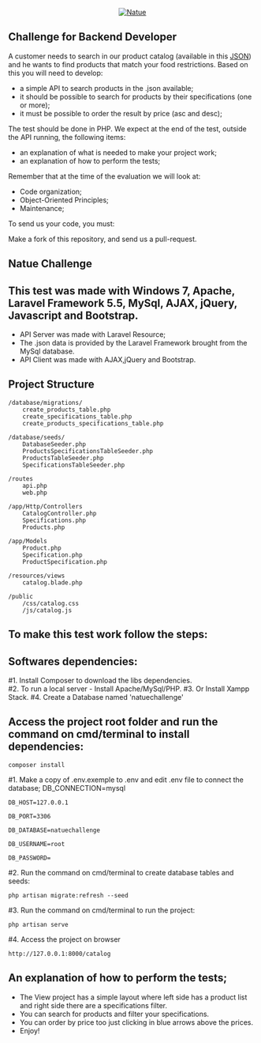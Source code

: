 <p align="center">
  <a href="https://www.natue.com.br">
      <img src="https://static.natue.com.br/images/icons/footer-logo.png" alt="Natue"/>
  </a>
</p>

## Challenge for Backend Developer

A customer needs to search in our product catalog (available in this <a href="https://github.com/natuelabs/challenge/blob/master/products.json">JSON</a>) and he wants to find products that match your food restrictions.
Based on this you will need to develop:

- a simple API to search products in the .json available;
- it should be possible to search for products by their specifications (one or more);
- it must be possible to order the result by price (asc and desc);

The test should be done in PHP. We expect at the end of the test, outside the API running, the following items:
- an explanation of what is needed to make your project work;
- an explanation of how to perform the tests;

Remember that at the time of the evaluation we will look at:
- Code organization;
- Object-Oriented Principles;
- Maintenance;

To send us your code, you must:

Make a fork of this repository, and send us a pull-request.

## Natue Challenge
## This test was made with Windows 7, Apache, Laravel Framework 5.5, MySql, AJAX, jQuery, Javascript and Bootstrap.
- API Server was made with Laravel Resource;
- The .json data is provided by the Laravel Framework brought from the MySql database.
- API Client was made with AJAX,jQuery and Bootstrap.

## Project Structure
    /database/migrations/
        create_products_table.php
        create_specifications_table.php
        create_products_specifications_table.php

    /database/seeds/
        DatabaseSeeder.php
        ProductsSpecificationsTableSeeder.php
        ProductsTableSeeder.php
        SpecificationsTableSeeder.php

    /routes
        api.php
        web.php

    /app/Http/Controllers
        CatalogController.php
        Specifications.php
        Products.php

    /app/Models
        Product.php
        Specification.php
        ProductSpecification.php
    
    /resources/views
        catalog.blade.php

    /public
        /css/catalog.css
        /js/catalog.js

## To make this test work follow the steps:

## Softwares dependencies:
#1. Install Composer to download the libs dependencies.    
#2. To run a local server - Install Apache/MySql/PHP.
#3. Or Install Xampp Stack.
#4. Create a Database named 'natuechallenge'

## Access the project root folder and run the command on cmd/terminal to install dependencies:
    composer install

#1. Make a copy of .env.exemple to .env and edit .env file to connect the database;
    DB_CONNECTION=mysql

    DB_HOST=127.0.0.1

    DB_PORT=3306

    DB_DATABASE=natuechallenge

    DB_USERNAME=root

    DB_PASSWORD=

#2. Run the command on cmd/terminal to create database tables and seeds:

    php artisan migrate:refresh --seed

#3. Run the command on cmd/terminal to run the project:

    php artisan serve

#4. Access the project on browser 

    http://127.0.0.1:8000/catalog

## An explanation of how to perform the tests;
- The View project has a simple layout where left side has a product list and right side there are a specifications filter.
- You can search for products and filter your specifications.
- You can order by price too just clicking in blue arrows above the prices.
- Enjoy!
